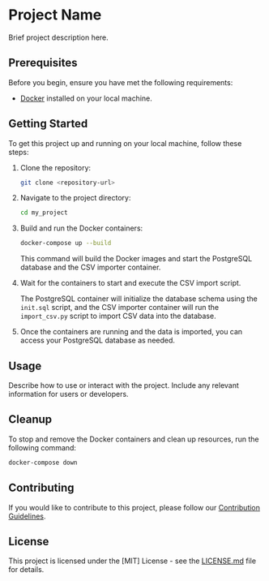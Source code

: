 # Project Name

Brief project description here.

## Prerequisites

Before you begin, ensure you have met the following requirements:

- [Docker](https://docs.docker.com/get-docker/) installed on your local machine.

## Getting Started

To get this project up and running on your local machine, follow these steps:

1. Clone the repository:

   ```bash
   git clone <repository-url>
   ```

2. Navigate to the project directory:

   ```bash
   cd my_project
   ```

3. Build and run the Docker containers:

   ```bash
   docker-compose up --build
   ```

   This command will build the Docker images and start the PostgreSQL database and the CSV importer container.

4. Wait for the containers to start and execute the CSV import script.

   The PostgreSQL container will initialize the database schema using the `init.sql` script, and the CSV importer container will run the `import_csv.py` script to import CSV data into the database.

5. Once the containers are running and the data is imported, you can access your PostgreSQL database as needed.

## Usage

Describe how to use or interact with the project. Include any relevant information for users or developers.

## Cleanup

To stop and remove the Docker containers and clean up resources, run the following command:

```bash
docker-compose down
```

## Contributing

If you would like to contribute to this project, please follow our [Contribution Guidelines](CONTRIBUTING.md).

## License

This project is licensed under the [MIT] License - see the [LICENSE.md](LICENSE.md) file for details.
